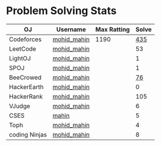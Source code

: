 
# Problem Solving Stats

| OJ | Username | Max Ratting | Solve |
| -- | -------- | ----------- | ----- |
| Codeforces | [mohid_mahin](https://codeforces.com/profile/mohid_mahin)| 1190 | [435](https://github.com/mohid_mahin/CodeForces) |
| LeetCode | [mohid_mahin](https://leetcode.com/mohid_mahin/) |  | 53 |
| LightOJ | [mohid_mahin](https://lightoj.com/user/mahin) |  | 1 |
| SPOJ | [mohid_mahin](https://www.spoj.com/myaccount/) |  | 1 |  
| BeeCrowed | [mohid_mahin](https://www.beecrowd.com.br/judge/en/profile/638709) |  | [76](https://github.com/iffatul-anon/BeeCrowd) | 
| HackerEarth | [mohid_mahin](https://www.hackerearth.com/@mohidmahin15) |  | 0 |
| HackerRank | [mohid_mahin](https://www.hackerrank.com/mohid_mahin15?hr_r=1) |  | 105 |
| VJudge | [mohid_mahin](https://vjudge.net/user/mahin15) |  | 6 |
| CSES | [mahin](https://cses.fi/user/166568) |  | 5 |
| Toph | [mohid_mahin](https://toph.co/u/mahin.750132) |  | 4 |
| coding Ninjas | [mohid_mahin](https://www.codingninjas.com/studio/profile/2d2fe964-f919-49e3-88eb-517e71e3f8a4) |  | 8 |



